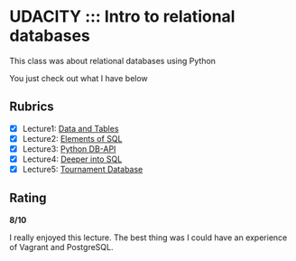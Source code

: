 # UDACITY ::: Intro to relational databases

This class was about relational databases using Python

You just check out what I have below

## Rubrics

- [x] Lecture1: [Data and Tables](lesson1/data-and-tables.md)
- [x] Lecture2: [Elements of SQL](lesson2/elements-of-SQL.md)
- [x] Lecture3: [Python DB-API](lesson3/python-db-api.md)
- [x] Lecture4: [Deeper into SQL](lesson4/deeper-into-sql.md)
- [x] Lecture5: [Tournament Database](lesson5/tournament-database.md)

## Rating

**8/10**

I really enjoyed this lecture. The best thing was I could have an experience of Vagrant and PostgreSQL.